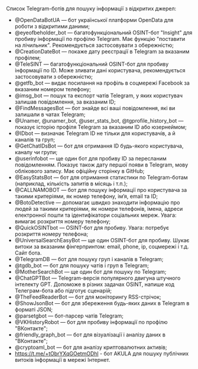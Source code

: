 Список Telegram-ботів для пошуку інформації з відкритих джерел:

- @OpenDataBotUA — бот української платформи OpenData для роботи з відкритими даними;
- @eyeofbeholder_bot — багатофункціональний OSINT-бот "Insight" для пробиву інформації по профілю Telegram. Має функцію "поставити на лічильник". Рекомендується застосовувати з обережністю;
- @CreationDateBot — покаже дату реєстрації в Telegram за вказаним профілем;
- @TeleSINT — багатофункціональний OSINT-бот для пробиву інформації по ID. Може зливати дані користувача, рекомендується застосовувати з обережністю;
- @getfb_bot — видає посилання на профіль в соцмережі Facebook за вказаним номером телефону;
- @imsg_bot — пошук та експорт чатів Telegram, у яких користувач залишав повідомлення, за вказаним ID;
- @FindMessagesBot — бот знайде всі ваші повідомлення, які ви залишали в чатах Telegram;
- @Unamer, @unamer_bot, @user_stats_bot, @tgprofile_history_bot — показує історію профіля Telegram за вказаним ID або юзернеймом;
- @IDbot — визначає Telegram ID не тільки для користувачів, а й каналів та груп;
- @GetChatIDsBot — бот для отримання ID будь-якого користувача, каналу чи групи;
- @userinfobot — ще один бот для пробиву ID за пересланим повідомленням. Показує також дату першої появи в Telegram, мову облікового запису. Має офіційну сторінку в GitHub;
- @EasyStatsBot — бот для отримання статистики по Telegram-ботам (наприклад, кількість запитів в місяць і т.п.);
- @CALLNAMOBOT — бот для пошуку інформації про користувача за такими критеріями, як номер телефону, ім’я, email та ID;
- @BotoDetective — допомагає швидко знаходити інформацію про людей за такими критеріями, як номери телефонів, імена, адреси електронної пошти та ідентифікатори соціальних мереж. Увага: вимагає розкриття номеру телефону;
- @QuickOSINTbot — OSINT-бот для пробиву. Увага: потребує розкриття номеру телефона;
- @UniversalSearchEasyBot — ще один OSINT-бот для пробиву. Шукає витоки за вказаним фінгерпринтом: email, phone, ip, соцмережі і т.д. Сайт бота.
- @TelegramDB — бот для пошуку груп і каналів в Telegram;
- @tgdb_bot — бот для пошуку чатів і груп в Telegram;
- @MotherSearchBot — ще один бот для пошуку по Telegram;
- @ChatGPTBot — Telegram-версія популярного двигуна штучного інтелекту GPT. Допоможе в різних задачах OSINT, напише код Телеграм-бота або підготує сценарій;
- @TheFeedReaderBot — бот для моніторингу RSS-стрічок;
- @ShowJsonBot — бот для збереження будь-яких даних в Telegram в форматі JSON;
- @parsetgbot — бот-парсер чатів Telegram;
- @VKHistoryRobot — бот для пробиву інформації по профілю "ВКонтакте";
- @friendly_graph_bot — бот для візуалізації і аналізу даних в "ВКонтакте";
- @cryptoaml_bot — бот для аналізу криптовалютних активів;
- https://t.me/+tObrYXqGOetmODhl - бот AKULA для пошуку публічних витоків інформації в мережі Інтернет.
